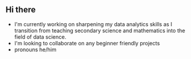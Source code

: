## Hi there

- I'm currently working on sharpening my data analytics skills as I transition from teaching secondary science and mathematics into the field of data science.
- I'm looking to collaborate on any beginner friendly projects
- pronouns he/him


<!--
**mayolevi33/mayolevi33** is a ✨ _special_ ✨ repository because its `README.md` (this file) appears on your GitHub profile.

Here are some ideas to get you started:

- 🔭 I’m currently working on ...
- 🌱 I’m currently learning ...
- 👯 I’m looking to collaborate on ...
- 🤔 I’m looking for help with ...
- 💬 Ask me about ...
- 📫 How to reach me: ...
- 😄 Pronouns: ...
- ⚡ Fun fact: ...
-->
